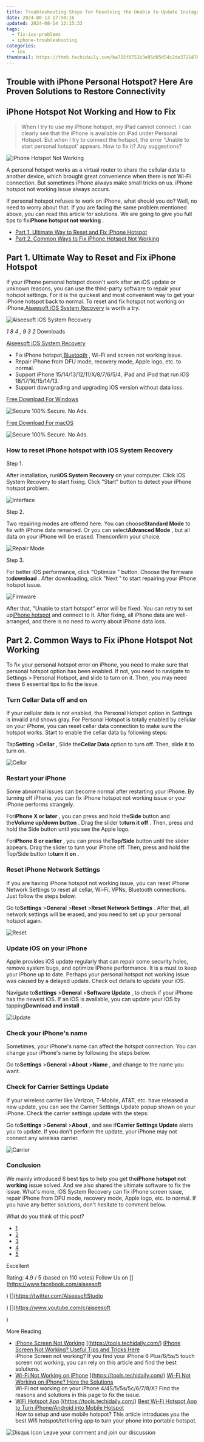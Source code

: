 ```yaml
---
title: Troubleshooting Steps for Resolving the Unable to Update Instagram Feed Error in Mobile Apps
date: 2024-08-13 17:50:16
updated: 2024-08-14 12:15:33
tags:
  - fix-ios-problems
  - iphone-troubleshooting
categories:
  - ios
thumbnail: https://thmb.techidaily.com/ba715f0751b3e95d85d54c2de37214787de2fc86eeb6be2647ab887e34352c43.jpg
---
```


## Trouble with iPhone Personal Hotspot? Here Are Proven Solutions to Restore Connectivity

## iPhone Hotspot Not Working and How to Fix

> When I try to use my iPhone hotspot, my iPad cannot connect. I can clearly see that the iPhone is available on iPad under Personal Hotspot. But when I try to connect the hotspot, the error 'Unable to start personal hotspot' appears. How to fix it? Any suggestions?

![iPhone Hotspot Not Working](https://www.aiseesoft.com/images/solution/iphone-hotspot-not-working/iphone-hotspot-not-working.jpg)

 A personal hotspot works as a virtual router to share the cellular data to another device, which brought great convenience when there is not Wi-Fi connection. But sometimes iPhone always make small tricks on us. iPhone hotspot not working issue always occurs.

 If personal hotspot refuses to work on iPhone, what should you do? Well, no need to worry about that. If you are facing the same problem mentioned above, you can read this article for solutions. We are going to give you full tips to fix**iPhone hotspot not working** .

* [Part 1. Ultimate Way to Reset and Fix iPhone Hotspot](https://tools.techidaily.com/)
* [Part 2. Common Ways to Fix iPhone Hotspot Not Working](https://tools.techidaily.com/)

## Part 1\. Ultimate Way to Reset and Fix iPhone Hotspot

 If your iPhone personal hotspot doesn't work after an iOS update or unknown reasons, you can use the third-party software to repair your hotspot settings. For it is the quickest and most convenient way to get your iPhone hotspot back to normal. To reset and fix hotspot not working on iPhone,[Aiseesoft iOS System Recovery](https://tools.techidaily.com/aiseesoft/ios-system-recovery/) is worth a try.

![Aiseesoft iOS System Recovery](https://www.aiseesoft.com/images/ios-system-recovery/box-1.png)

_1_ _8_ _4_ _,_ _9_ _3_ _2_  Downloads

[Aiseesoft iOS System Recovery](https://tools.techidaily.com/aiseesoft/ios-system-recovery/)

* Fix iPhone hotspot,[Bluetooth](https://tools.techidaily.com/) , Wi-Fi and screen not working issue.
* Repair iPhone from DFU mode, recovery mode, Apple logo, etc. to normal.
* Support iPhone 15/14/13/12/11/X/8/7/6/5/4, iPad and iPod that run iOS 18/17/16/15/14/13.
* Support downgrading and upgrading iOS version without data loss.

[Free Download For Windows](https://secure.2checkout.com/order/cart.php?PRODS=4644627&QTY=1&AFFILIATE=108875)

![Secure](https://www.aiseesoft.com/images/product/secure.svg) 100% Secure. No Ads.

[Free Download For macOS](https://secure.2checkout.com/order/cart.php?PRODS=4659467&QTY=1&AFFILIATE=108875)

![Secure](https://www.aiseesoft.com/images/product/secure.svg) 100% Secure. No Ads.

### How to reset iPhone hotspot with iOS System Recovery

Step 1.

 After installation, run**iOS System Recovery** on your computer. Click iOS System Recovery to start fixing. Click "Start" button to detect your iPhone hotspot problem.

![Interface](https://www.aiseesoft.com/images/ios-system-recovery/ios-system-recovery-800.jpg)

Step 2.

 Two repairing modes are offered here. You can choose**Standard Mode** to fix with iPhone data remained. Or you can select**Advanced Mode** , but all data on your iPhone will be erased. Thenconfirm your choice.

![Repair Mode](https://www.aiseesoft.com/images/ios-system-recovery/choose-repair-mode-800.jpg)

Step 3.

 For better iOS performance, click "Optimize " button. Choose the firmware to**download** . After downloading, click "Next " to start repairing your iPhone hotspot issue.

![Firmware](https://www.aiseesoft.com/images/ios-system-recovery/select-firmware-800.jpg)

 After that, "Unable to start hotspot" error will be fixed. You can retry to set up[iPhone hotspot](https://tools.techidaily.com/) and connect to it. After fixing, all iPhone data are well-arranged, and there is no need to worry about iPhone data loss.

## Part 2\. Common Ways to Fix iPhone Hotspot Not Working

 To fix your personal hotspot error on iPhone, you need to make sure that personal hotspot option has been enabled. If not, you need to navigate to Settings > Personal Hotspot, and slide to turn on it. Then, you may need these 6 essential tips to fix the issue.

### Turn Cellar Data off and on

 If your cellular data is not enabled, the Personal Hotspot option in Settings is invalid and shows gray. For Personal Hotspot is totally enabled by cellular on your iPhone, you can reset cellar data connection to make sure the hotspot works. Start to enable the cellar data by following steps:

 Tap**Setting** \>**Cellar** , Slide the**Cellar Data** option to turn off. Then, slide it to turn on.

![Cellar](https://www.aiseesoft.com/images/solution/iphone-hotspot-not-working/cellar-data-turn-on.jpg)

### Restart your iPhone

 Some abnormal issues can become normal after restarting your iPhone. By turning off iPhone, you can fix iPhone hotspot not working issue or your iPhone performs strangely.

 For**iPhone X or later** , you can press and hold the**Side** button and the**Volume up/down button** . Drag the slider to**turn it off** . Then, press and hold the Side button until you see the Apple logo.

 For**iPhone 8 or earlier** , you can press the**Top/Side** button until the slider appears. Drag the slider to turn your iPhone off. Then, press and hold the Top/Side button to**turn it on** .

### Reset iPhone Network Settings

 If you are having iPhone hotspot not working issue, you can reset iPhone Network Settings to reset all cellar, Wi-Fi, VPNs, Bluetooth connections. Just follow the steps below.

 Go to**Settings** \>**General** \>**Reset** \>**Reset Network Settings** . After that, all network settings will be erased, and you need to set up your personal hotspot again.

![Reset](https://www.aiseesoft.com/images/solution/iphone-hotspot-not-working/reset-iphone-network.jpg)

### Update iOS on your iPhone

 Apple provides iOS update regularly that can repair some security holes, remove system bugs, and optimize iPhone performance. It is a must to keep your iPhone up to date. Perhaps your personal hotspot not working issue was caused by a delayed update. Check out details to update your iOS.

 Navigate to**Settings** \>**General** \>**Software Update** , to check if your iPhone has the newest iOS. If an iOS is available, you can update your iOS by tapping**Download and install** .

![Update](https://www.aiseesoft.com/images/solution/iphone-hotspot-not-working/software-update.jpg)

### Check your iPhone's name

 Sometimes, your iPhone's name can affect the hotspot connection. You can change your iPhone's name by following the steps below.

 Go to**Settings** \>**General** \>**About** \>**Name** , and change to the name you want.

### Check for Carrier Settings Update

 If your wireless carrier like Verizon, T-Mobile, AT&T, etc. have released a new update, you can see the Carrier Settings Update popup shown on your iPhone. Check the carrier settings update with the steps:

 Go to**Settings** \>**General** \>**About** , and see if**Carrier Settings Update** alerts you to update. If you don't perform the update, your iPhone may not connect any wireless carrier.

![Carrier](https://www.aiseesoft.com/images/solution/iphone-hotspot-not-working/carrier-settings-update.jpg)

### Conclusion

 We mainly introduced 6 best tips to help you get the**iPhone hotspot not working** issue solved. And we also shared the ultimate software to fix the issue. What's more, iOS System Recovery can fix iPhone screen issue, repair iPhone from DFU mode, recovery mode, Apple logo, etc. to normal. If you have any better solutions, don't hesitate to comment below.

What do you think of this post?

* [1](https://tools.techidaily.com/)
* [2](https://tools.techidaily.com/)
* [3](https://tools.techidaily.com/)
* [4](https://tools.techidaily.com/)
* [5](https://tools.techidaily.com/)

Excellent

Rating: 4.9 / 5 (based on 110 votes) Follow Us on [](<https://www.facebook.com/aiseesoft>

) [](<https://twitter.com/AiseesoftStudio>

) [](<https://www.youtube.com/c/aiseesoft>

)

More Reading

* [iPhone Screen Not Working](https://www.aiseesoft.com/images/more-reading/iphone-screen-not-working-s.jpg) ](https://tools.techidaily.com/) [iPhone Screen Not Working? Useful Tips and Tricks Here](https://tools.techidaily.com/)  
 iPhone Screen not working? If you find your iPhone 6 Plus/6/5s/5 touch screen not working, you can rely on this article and find the best solutions.
* [Wi-Fi Not Working on iPhone](https://www.aiseesoft.com/images/more-reading/wifi-not-working-on-iphone-s.jpg) ](https://tools.techidaily.com/) [Wi-Fi Not Working on iPhone? Here the Solutions](https://tools.techidaily.com/)  
 Wi-Fi not working on your iPhone 4/4S/5/5s/5c/6/7/8/X? Find the reasons and solutions in this page to fix the issue.
* [WiFi Hotspot App](https://www.aiseesoft.com/images/more-reading/wifi-hotspot-app-s.jpg) ](https://tools.techidaily.com/) [Best Wi-Fi Hotspot App to Turn iPhone/Android into Mobile Hotspot](https://tools.techidaily.com/)  
 How to setup and use mobile hotspot? This article introduces you the best Wifi hotspot/tethering app to turn your phone into portable hotspot.

![Disqus Icon](https://www.aiseesoft.com/images/article/disqus-icon.png) Leave your comment and join our discussion

<ins class="adsbygoogle"
     style="display:block"
     data-ad-format="autorelaxed"
     data-ad-client="ca-pub-7571918770474297"
     data-ad-slot="1223367746"></ins>



<ins class="adsbygoogle"
     style="display:block"
     data-ad-client="ca-pub-7571918770474297"
     data-ad-slot="8358498916"
     data-ad-format="auto"
     data-full-width-responsive="true"></ins>
